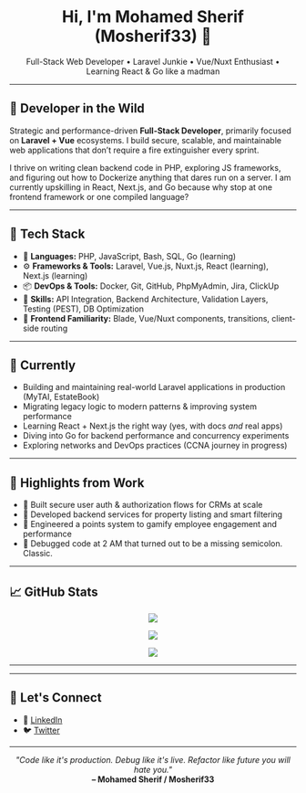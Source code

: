 <h1 align="center">Hi, I'm Mohamed Sherif (Mosherif33) 👋</h1>
<p align="center">Full-Stack Web Developer • Laravel Junkie • Vue/Nuxt Enthusiast • Learning React & Go like a madman</p>

---

## 🧰 Developer in the Wild

Strategic and performance-driven **Full-Stack Developer**, primarily focused on **Laravel + Vue** ecosystems. I build secure, scalable, and maintainable web applications that don’t require a fire extinguisher every sprint.

I thrive on writing clean backend code in PHP, exploring JS frameworks, and figuring out how to Dockerize anything that dares run on a server. I am currently upskilling in React, Next.js, and Go because why stop at one frontend framework or one compiled language?

---

## 🧪 Tech Stack

- 🧠 **Languages:** PHP, JavaScript, Bash, SQL, Go (learning)
- ⚙️ **Frameworks & Tools:** Laravel, Vue.js, Nuxt.js, React (learning), Next.js (learning)
- 📦 **DevOps & Tools:** Docker, Git, GitHub, PhpMyAdmin, Jira, ClickUp
- 🧱 **Skills:** API Integration, Backend Architecture, Validation Layers, Testing (PEST), DB Optimization
- 💅 **Frontend Familiarity:** Blade, Vue/Nuxt components, transitions, client-side routing

---

## 📍 Currently

- Building and maintaining real-world Laravel applications in production (MyTAI, EstateBook)
- Migrating legacy logic to modern patterns & improving system performance
- Learning React + Next.js the right way (yes, with docs *and* real apps)
- Diving into Go for backend performance and concurrency experiments
- Exploring networks and DevOps practices (CCNA journey in progress)

---

## 📌 Highlights from Work

- 🔐 Built secure user auth & authorization flows for CRMs at scale
- 🏢 Developed backend services for property listing and smart filtering
- 🎯 Engineered a points system to gamify employee engagement and performance
- 🧠 Debugged code at 2 AM that turned out to be a missing semicolon. Classic.

---

## 📈 GitHub Stats

<p align="center">
  <img src="https://github-readme-stats.vercel.app/api?username=Mosherif33&show_icons=true&theme=radical&count_private=true" />
</p>

<p align="center">
  <img src="https://streak-stats.demolab.com/?user=Mosherif33&theme=radical" />
</p>

<p align="center">
  <img src="https://github-readme-activity-graph.vercel.app/graph?username=Mosherif33&theme=dracula&hide_border=true" />
</p>

---

---

## 🚀 Let's Connect

- 🔗 [LinkedIn](https://www.linkedin.com/in/mohammadsherif/)
- 🐦 [Twitter](https://x.com/MoSherif94)

---

<p align="center">
  <i>"Code like it's production. Debug like it's live. Refactor like future you will hate you."</i><br/>
  <b>– Mohamed Sherif / Mosherif33</b>
</p>

